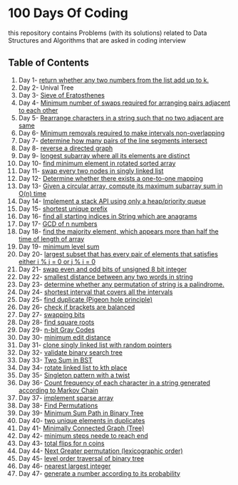 # 100 Days Of Coding
this repository contains Problems (with its solutions) related to Data Structures and Algorithms that are asked in coding interview

## Table of Contents

1. Day 1-   [return whether any two numbers from the list add up to k.](Day1.java)
1. Day 2-   Unival Tree
1. Day 3-   [Sieve of Eratosthenes](Day3.java)
1. Day 4-   [Minimum number of swaps required for arranging pairs adjacent to each other](Day4.java)
1. Day 5-   [Rearrange characters in a string such that no two adjacent are same](Day5.java)
1. Day 6-   [Minimum removals required to make intervals non-overlapping](Day6.java)
1. Day 7-   [determine how many pairs of the line segments intersect](Day7.java)
1. Day 8-   [reverse a directed graph](Day8.java)
1. Day 9-   [longest subarray where all its elements are distinct](Day9.java)
1. Day 10-  [find minimum element in rotated sorted array](Day10.java)
1. Day 11-  [swap every two nodes in singly linked list](Day11.java)
1. Day 12-  [Determine whether there exists a one-to-one mapping](Day12.java)
1. Day 13-  [Given a circular array, compute its maximum subarray sum in O(n) time](Day13.java)
1. Day 14-  [Implement a stack API using only a heap/priority queue](Day14.java)
1. Day 15-  [shortest unique prefix](Day15.java)
1. Day 16-  [find all starting indices in String which are anagrams](Day16.java)
1. Day 17-  [GCD of n numbers](Day17.java)
1. Day 18-  [find the majority element, which appears more than half the time of length of array](Day18.java)
1. Day 19-  [minimum level sum](Day19.java)
1. Day 20-  [largest subset that has every pair of elements that satisfies either i % j = 0 or j % i = 0](Day20.java)
1. Day 21-  [swap even and odd bits of unsigned 8 bit integer](Day21.java)
1. Day 22-  [smallest distance between any two words in string](Day22.java)
1. Day 23-  [determine whether any permutation of string is a palindrome.](Day23.java)
1. Day 24-  [shortest interval that covers all the intervals](Day24.java)
1. Day 25-  [find duplicate (Pigeon hole principle)](Day25.java)
1. Day 26-  [check if brackets are balanced](Day26.java)
1. Day 27-  [swapping bits](Day27.java)
1. Day 28-  [find square roots](Day28.java)
1. Day 29-  [n-bit Gray Codes](Day29.java)
1. Day 30-  [minimum edit distance](Day30.java)
1. Day 31-  [clone singly linked list with random pointers](Day31.java)
1. Day 32-  [validate binary search tree](Day32.java)
1. Day 33-  [Two Sum in BST](Day33.java)
1. Day 34-  [rotate linked list to kth place](Day34.java)
1. Day 35-  [Singleton pattern with a twist](Day35.java)
1. Day 36-  [Count frequency of each character in a string generated according to Markov Chain](Day36.java)
1. Day 37-  [implement sparse array](Day37.java)
1. Day 38-  [Find Permutations](Day38.java)
1. Day 39-  [Minimum Sum Path in Binary Tree](Day39.java)
1. Day 40-  [two unique elements in duplicates](Day40.java)
1. Day 41-  [Minimally Connected Graph (Tree)](Day41.java)
1. Day 42-  [minimum steps neede to reach end](Day42.java)
1. Day 43-  [total flips for n coins](Day43.java)
1. Day 44-  [Next Greater permutation (lexicographic order)](Day44.java)
1. Day 45-  [level order traversal of binary tree](Day45.java)
1. Day 46-  [nearest largest integer](Day46.java)
1. Day 47-  [generate a number according to its probability](Day47.java)